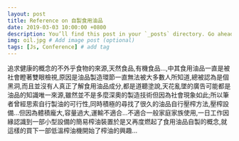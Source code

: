 ```yaml
---
layout: post
title: Reference on 自製食用油品
date: 2019-03-03 10:00:00 +0800
description: You’ll find this post in your `_posts` directory. Go ahead and edit it and re-build the site to see your changes. # Add post description (optional)
img: oil.jpg # Add image post (optional)
tags: [Js, Conference] # add tag
---
```

追求健康的概念的不外乎食物的來源,天然食品,有機食品...,中其食用油品一直是被社會瞪著雙眼檢視,原因是油品製造環節一直無法被大多數人所知道,總被認為是個黑洞,而且並沒有人真正了解食用油品成分,都是道聽塗說,天花亂墜的廣告可能都是油品的知識唯一來源,雖然並不是多麼深奧的製造技術但因為社會現象如此;所以筆者曾經思索自行製油的可行性,同時積極的尋找了很久的油品自行壓榨方法,壓榨設備...但因為體積龐大,容量過大,運輸不適合...不適合一般家庭家族使用,一日工作因緣認識到一部小型設備的簡易榨油裝置於是又再度燃起了食用油品自製的概念,就這樣的買下一部低溫榨油機開始了榨油的興趣...
